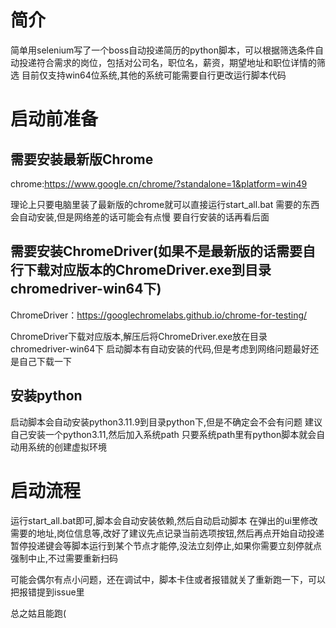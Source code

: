 # 简介
简单用selenium写了一个boss自动投递简历的python脚本，可以根据筛选条件自动投递符合需求的岗位，包括对公司名，职位名，薪资，期望地址和职位详情的筛选
目前仅支持win64位系统,其他的系统可能需要自行更改运行脚本代码

# 启动前准备

## 需要安装最新版Chrome
chrome:https://www.google.cn/chrome/?standalone=1&platform=win49

理论上只要电脑里装了最新版的chrome就可以直接运行start_all.bat
需要的东西会自动安装,但是网络差的话可能会有点慢
要自行安装的话再看后面

## 需要安装ChromeDriver(如果不是最新版的话需要自行下载对应版本的ChromeDriver.exe到目录chromedriver-win64下)
ChromeDriver：https://googlechromelabs.github.io/chrome-for-testing/

ChromeDriver下载对应版本,解压后将ChromeDriver.exe放在目录chromedriver-win64下
启动脚本有自动安装的代码,但是考虑到网络问题最好还是自己下载一下

## 安装python
启动脚本会自动安装python3.11.9到目录python下,但是不确定会不会有问题
建议自己安装一个python3.11,然后加入系统path
只要系统path里有python脚本就会自动用系统的创建虚拟环境

# 启动流程
运行start_all.bat即可,脚本会自动安装依赖,然后自动启动脚本
在弹出的ui里修改需要的地址,岗位信息等,改好了建议先点记录当前选项按钮,然后再点开始自动投递
暂停投递键会等脚本运行到某个节点才能停,没法立刻停止,如果你需要立刻停就点强制中止,不过需要重新扫码

可能会偶尔有点小问题，还在调试中，脚本卡住或者报错就关了重新跑一下，可以把报错提到issue里

总之姑且能跑(


